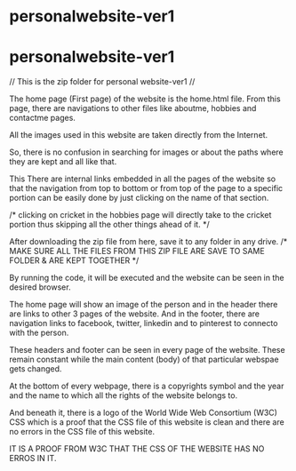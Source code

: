 # personalwebsite-ver1


# personalwebsite-ver1

// This is the zip folder for personal website-ver1 //

The home page (First page) of the website is the home.html file. From this page, there are navigations to other files like aboutme,
hobbies and contactme pages.

All the images used in this website are taken directly from the Internet.

So, there is no confusion in searching for images or about the paths where they are kept and all like that.

This There are internal links embedded in all the pages of the website so that the navigation from top to bottom or from top of the 
page to a specific portion can be easily done by just clicking on the name of that section.


/* clicking on cricket in the hobbies page will directly take to the cricket portion thus skipping all the other things ahead of it.  */


After downloading the zip file from here, save it to any folder in any drive.
/* MAKE SURE ALL THE FILES FROM THIS ZIP FILE ARE SAVE TO SAME FOLDER & ARE KEPT TOGETHER  */


By running the code, it will be executed and the website can be seen in the desired browser.

The home page will show an image of the person and in the header there are links to other 3 pages of the website.
And in the footer, there are navigation links to facebook, twitter, linkedin and to pinterest to connecto with the person.

These headers and footer can be seen in every page of the website. These remain constant while the main content (body) of that particular
webspae gets changed.

At the bottom of every webpage, there is a copyrights symbol and the year and the name to which all the rights of the website belongs to.

And beneath it, there is a logo of the World Wide Web Consortium (W3C) CSS which is a proof that the CSS file of this website is clean and 
there are no errors in the CSS file of this website.

IT IS A PROOF FROM W3C THAT THE CSS OF THE WEBSITE HAS NO ERROS IN IT.
